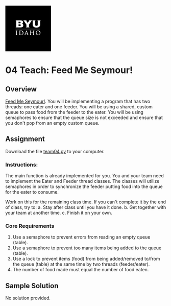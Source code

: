 ![](../../banner.png)

# 04 Teach: Feed Me Seymour!

## Overview

[Feed Me Seymour!](https://www.youtube.com/watch?v=L7SkrYF8lCU). You will be implementing a program that has two threads: one eater and one feeder. You will be using a shared, custom queue to pass food from the feeder to the eater. You will be using semaphores to ensure that the queue size is not exceeded and ensure that you don't pop from an empty custom queue.

## Assignment

Download the file [team04.py](team04.py) to your computer. 

### Instructions:

The main function is already implemented for you. You and your team need to implement the Eater and Feeder thread classes. The classes will utilize semaphores in order to synchronize the feeder putting food into the queue for the eater to consume. 

Work on this for the remaining class time. If you can't complete it by the end of class, try to:
   a. Stay after class until you have it done.
   b. Get together with your team at another time.
   c. Finish it on your own.

### Core Requirements

1. Use a semaphore to prevent errors from reading an empty queue (table).
2. Use a semaphore to prevent too many items being added to the queue (table).
3. Use a lock to prevent items (food) from being added/removed to/from the queue (table) at the same time by two threads (feeder/eater).
4. The number of food made must equal the number of food eaten.

## Sample Solution

No solution provided.
